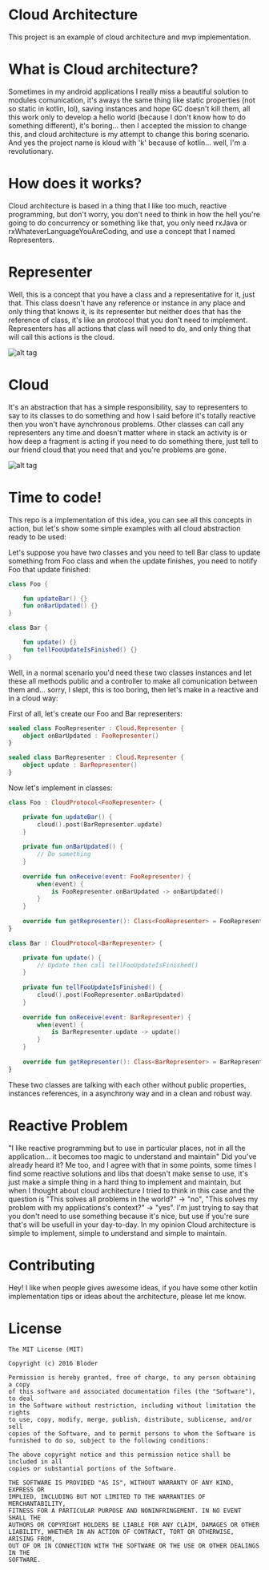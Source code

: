 # Cloud Architecture
This project is an example of cloud architecture and mvp implementation.

# What is Cloud architecture?
Sometimes in my android applications I really miss a beautiful solution to modules comunication, it's aways the same thing like static properties (not so static in kotlin, lol), saving instances and hope GC doesn't kill them, all this work only to develop a hello world (because I don't know how to do something different), it's boring... then I accepted the mission to change this, and cloud architecture is my attempt to change this boring scenario. And yes the project name is kloud with 'k' because of kotlin... well, I'm a revolutionary.

# How does it works?
Cloud architecture is based in a thing that I like too much, reactive programming, but don't worry, you don't need to think in how the hell you're going to do concurrency or something like that, you only need rxJava or rxWhateverLanguageYouAreCoding, and use a concept that I named Representers.

# Representer
Well, this is a concept that you have a class and a representative for it, just that. This class doesn't have any reference or instance in any place and only thing that knows it, is its representer but neither does that has the reference of class, it's like an protocol that you don't need to implement. Representers has all actions that class will need to do, and only thing that will call this actions is the cloud.

![alt tag](https://github.com/bloderxd/kloud/blob/master/app/src/main/res/drawable/representers_cloud.jpg) 

# Cloud
It's an abstraction that has a simple responsibility, say to representers to say to its classes to do something and how I said before it's totally reactive then you won't have aynchronous problems. Other classes can call any representers any time and doesn't matter where in stack an activity is or how deep a fragment is acting if you need to do something there, just tell to our friend cloud that you need that and you're problems are gone.

![alt tag](https://github.com/bloderxd/kloud/blob/master/app/src/main/res/drawable/cloud_post.jpg)

# Time to code!
This repo is a implementation of this idea, you can see all this concepts in action, but let's show some simple examples with all cloud abstraction ready to be used:

Let's suppose you have two classes and you need to tell Bar class to update something from Foo class and when the update finishes, you need to notify Foo that update finished:

```kotlin
class Foo {

    fun updateBar() {}
    fun onBarUpdated() {}
}

class Bar {

    fun update() {}
    fun tellFooUpdateIsFinished() {}
}
```

Well, in a normal scenario you'd need these two classes instances and let these all methods public and a controller to make all comunication between them and... sorry, I slept, this is too boring, then let's make in a reactive and in a cloud way:

First of all, let's create our Foo and Bar representers:

```kotlin
sealed class FooRepresenter : Cloud.Representer {
    object onBarUpdated : FooRepresenter()
}

sealed class BarRepresenter : Cloud.Representer {
    object update : BarRepresenter()
}
```

Now let's implement in classes:

```kotlin
class Foo : CloudProtocol<FooRepresenter> {

    private fun updateBar() {
        cloud().post(BarRepresenter.update)
    }
    
    private fun onBarUpdated() {
        // Do something
    }
    
    override fun onReceive(event: FooRepresenter) {
        when(event) {
            is FooRepresenter.onBarUpdated -> onBarUpdated()
        }
    }
    
    override fun getRepresenter(): Class<FooRepresenter> = FooRepresenter::class.java
}

class Bar : CloudProtocol<BarRepresenter> {

    private fun update() {
        // Update then call tellFooUpdateIsFinished()
    }
    
    private fun tellFooUpdateIsFinished() {
        cloud().post(FooRepresenter.onBarUpdated)
    }
    
    override fun onReceive(event: BarRepresenter) {
        when(event) {
            is BarRepresenter.update -> update()
        }
    }
    
    override fun getRepresenter(): Class<BarRepresenter> = BarRepresenter::class.java
}
```
These two classes are talking with each other without public properties, instances references, in a asynchrony way and in a clean and robust way.

# Reactive Problem
"I like reactive programming but to use in particular places, not in all the application... it becomes too magic to understand and maintain" Did you've already heard it? Me too, and I agree with that in some points, some times I find some reactive solutions and libs that doesn't make sense to use, it's just make a simple thing in a hard thing to implement and maintain, but when I thought about cloud architecture I tried to think in this case and the question is "This solves all problems in the world?" -> "no", "This solves my problem with my applications's context?" -> "yes". I'm just trying to say that you don't need to use something because it's nice, but use if you're sure that's will be usefull in your day-to-day. In my opinion Cloud architecture is simple to implement, simple to understand and simple to maintain.

# Contributing 
Hey! I like when people gives awesome ideas, if you have some other kotlin implementation tips or ideas about the architecture, please let me know.

# License

```
The MIT License (MIT)

Copyright (c) 2016 Bloder

Permission is hereby granted, free of charge, to any person obtaining a copy
of this software and associated documentation files (the "Software"), to deal
in the Software without restriction, including without limitation the rights
to use, copy, modify, merge, publish, distribute, sublicense, and/or sell
copies of the Software, and to permit persons to whom the Software is
furnished to do so, subject to the following conditions:

The above copyright notice and this permission notice shall be included in all
copies or substantial portions of the Software.

THE SOFTWARE IS PROVIDED "AS IS", WITHOUT WARRANTY OF ANY KIND, EXPRESS OR
IMPLIED, INCLUDING BUT NOT LIMITED TO THE WARRANTIES OF MERCHANTABILITY,
FITNESS FOR A PARTICULAR PURPOSE AND NONINFRINGEMENT. IN NO EVENT SHALL THE
AUTHORS OR COPYRIGHT HOLDERS BE LIABLE FOR ANY CLAIM, DAMAGES OR OTHER
LIABILITY, WHETHER IN AN ACTION OF CONTRACT, TORT OR OTHERWISE, ARISING FROM,
OUT OF OR IN CONNECTION WITH THE SOFTWARE OR THE USE OR OTHER DEALINGS IN THE
SOFTWARE.
```
